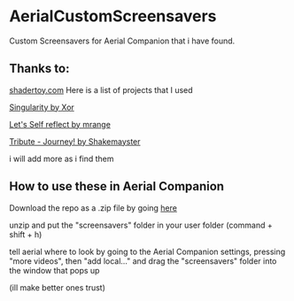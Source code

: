# AerialCustomScreensavers
Custom Screensavers for Aerial Companion that i have found.

## Thanks to:
[shadertoy.com](https://shadertoy.com/)
Here is a list of projects that I used

[Singularity by Xor](https://www.shadertoy.com/view/3csSWB)
 
[Let's Self reflect by mrange](https://www.shadertoy.com/view/XfyXRV)
 
[Tribute - Journey! by Shakemayster](https://www.shadertoy.com/view/ldlcRf)

i will add more as i find them

## How to use these in Aerial Companion

Download the repo as a .zip file by going [here](https://github.com/TheEpicStudent/AerialCustomScreensavers/archive/refs/heads/main.zip)

unzip and put the "screensavers" folder in your user folder (command + shift + h)

tell aerial where to look by going to the Aerial Companion settings, pressing "more videos", then "add local..." and drag the "screensavers" folder into the window that pops up



(ill make better ones trust)
